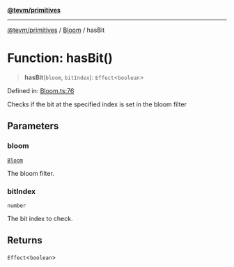 [**@tevm/primitives**](../../../README.md)

***

[@tevm/primitives](../../../globals.md) / [Bloom](../README.md) / hasBit

# Function: hasBit()

> **hasBit**(`bloom`, `bitIndex`): `Effect`\<`boolean`\>

Defined in: [Bloom.ts:76](https://github.com/evmts/tevm-monorepo/blob/main/packages/primitives/src/Bloom.ts#L76)

Checks if the bit at the specified index is set in the bloom filter

## Parameters

### bloom

[`Bloom`](../type-aliases/Bloom.md)

The bloom filter.

### bitIndex

`number`

The bit index to check.

## Returns

`Effect`\<`boolean`\>
